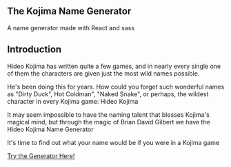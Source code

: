 ## The Kojima Name Generator

A name generator made with React and sass


## Introduction

Hideo Kojima has written quite a few games, and in nearly every single one of them the characters are given just the most wild names possible.

He's been doing this for years. How could you forget such wonderful names as "Dirty Duck", Hot Coldman", "Naked Snake", or perhaps, the wildest character in every Kojima game: Hideo Kojima

It may seem impossible to have the naming talent that blesses Kojima's magical mind, but through the magic of Brian David Gilbert we have the Hideo Kojima Name Generator

It's time to find out what your name would be if you were in a Kojima game


[Try the Generator Here!](https://www.siggagreen.com/kojima)
